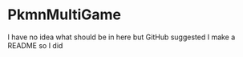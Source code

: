 PkmnMultiGame
=============
I have no idea what should be in here but GitHub suggested I make a README so I did
